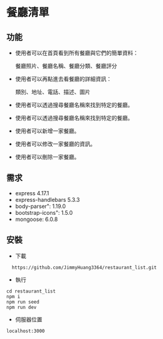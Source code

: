 # 餐廳清單

## 功能
- 使用者可以在首頁看到所有餐廳與它們的簡單資料：

  餐廳照片、餐廳名稱、餐廳分類、餐廳評分

- 使用者可以再點進去看餐廳的詳細資訊：

  類別、地址、電話、描述、圖片

- 使用者可以透過搜尋餐廳名稱來找到特定的餐廳。
- 使用者可以透過搜尋餐廳名稱來找到特定的餐廳。
- 使用者可以新增一家餐廳。
- 使用者可以修改一家餐廳的資訊。
- 使用者可以刪除一家餐廳。

## 需求
- express 4.17.1
- express-handlebars 5.3.3
- body-parser": 1.19.0
- bootstrap-icons": 1.5.0
- mongoose: 6.0.8

## 安裝
- 下載
```
  https://github.com/JimmyHuang3364/restaurant_list.git
```
- 執行
```
cd restaurant_list
npm i
npm run seed
npm run dev
```
- 伺服器位置
```
localhost:3000
```